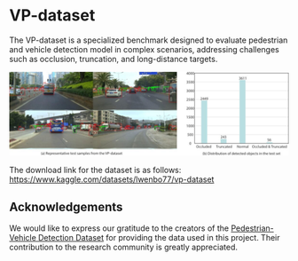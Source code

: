 # VP-dataset
The VP-dataset is a specialized benchmark designed to evaluate pedestrian and vehicle detection model in complex scenarios, addressing challenges such as occlusion, truncation, and long-distance targets. 

![](https://github.com/liu-5658/VP-dataset/blob/main/fig-dataset.jpg)

The download link for the dataset is as follows: https://www.kaggle.com/datasets/lwenbo77/vp-dataset
## Acknowledgements

We would like to express our gratitude to the creators of the [Pedestrian-Vehicle Detection Dataset](https://aistudio.baidu.com/datasetdetail/143958) for providing the data used in this project. Their contribution to the research community is greatly appreciated.
